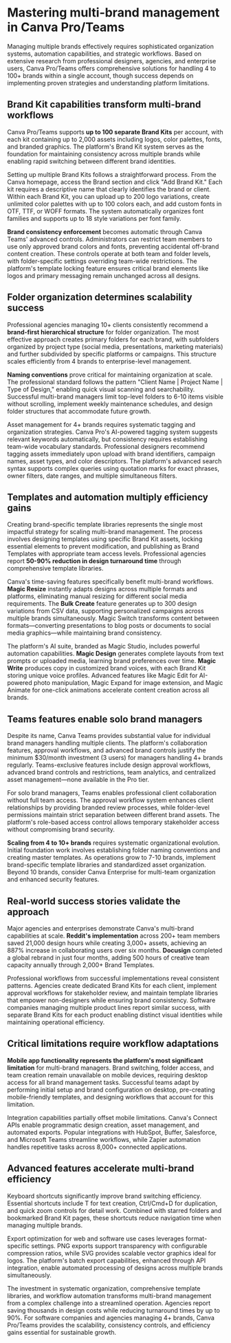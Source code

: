 # Mastering multi-brand management in Canva Pro/Teams

Managing multiple brands effectively requires sophisticated organization systems, automation capabilities, and strategic workflows. Based on extensive research from professional designers, agencies, and enterprise users, Canva Pro/Teams offers comprehensive solutions for handling 4 to 100+ brands within a single account, though success depends on implementing proven strategies and understanding platform limitations.

## Brand Kit capabilities transform multi-brand workflows

Canva Pro/Teams supports **up to 100 separate Brand Kits** per account, with each kit containing up to 2,000 assets including logos, color palettes, fonts, and branded graphics. The platform's Brand Kit system serves as the foundation for maintaining consistency across multiple brands while enabling rapid switching between different brand identities.

Setting up multiple Brand Kits follows a straightforward process. From the Canva homepage, access the Brand section and click "Add Brand Kit." Each kit requires a descriptive name that clearly identifies the brand or client. Within each Brand Kit, you can upload up to 200 logo variations, create unlimited color palettes with up to 100 colors each, and add custom fonts in OTF, TTF, or WOFF formats. The system automatically organizes font families and supports up to 18 style variations per font family.

**Brand consistency enforcement** becomes automatic through Canva Teams' advanced controls. Administrators can restrict team members to use only approved brand colors and fonts, preventing accidental off-brand content creation. These controls operate at both team and folder levels, with folder-specific settings overriding team-wide restrictions. The platform's template locking feature ensures critical brand elements like logos and primary messaging remain unchanged across all designs.

## Folder organization determines scalability success

Professional agencies managing 10+ clients consistently recommend a **brand-first hierarchical structure** for folder organization. The most effective approach creates primary folders for each brand, with subfolders organized by project type (social media, presentations, marketing materials) and further subdivided by specific platforms or campaigns. This structure scales efficiently from 4 brands to enterprise-level management.

**Naming conventions** prove critical for maintaining organization at scale. The professional standard follows the pattern "Client Name | Project Name | Type of Design," enabling quick visual scanning and searchability. Successful multi-brand managers limit top-level folders to 6-10 items visible without scrolling, implement weekly maintenance schedules, and design folder structures that accommodate future growth.

Asset management for 4+ brands requires systematic tagging and organization strategies. Canva Pro's AI-powered tagging system suggests relevant keywords automatically, but consistency requires establishing team-wide vocabulary standards. Professional designers recommend tagging assets immediately upon upload with brand identifiers, campaign names, asset types, and color descriptors. The platform's advanced search syntax supports complex queries using quotation marks for exact phrases, owner filters, date ranges, and multiple simultaneous filters.

## Templates and automation multiply efficiency gains

Creating brand-specific template libraries represents the single most impactful strategy for scaling multi-brand management. The process involves designing templates using specific Brand Kit assets, locking essential elements to prevent modification, and publishing as Brand Templates with appropriate team access levels. Professional agencies report **50-90% reduction in design turnaround time** through comprehensive template libraries.

Canva's time-saving features specifically benefit multi-brand workflows. **Magic Resize** instantly adapts designs across multiple formats and platforms, eliminating manual resizing for different social media requirements. The **Bulk Create** feature generates up to 300 design variations from CSV data, supporting personalized campaigns across multiple brands simultaneously. Magic Switch transforms content between formats—converting presentations to blog posts or documents to social media graphics—while maintaining brand consistency.

The platform's AI suite, branded as Magic Studio, includes powerful automation capabilities. **Magic Design** generates complete layouts from text prompts or uploaded media, learning brand preferences over time. **Magic Write** produces copy in customized brand voices, with each Brand Kit storing unique voice profiles. Advanced features like Magic Edit for AI-powered photo manipulation, Magic Expand for image extension, and Magic Animate for one-click animations accelerate content creation across all brands.

## Teams features enable solo brand managers

Despite its name, Canva Teams provides substantial value for individual brand managers handling multiple clients. The platform's collaboration features, approval workflows, and advanced brand controls justify the minimum $30/month investment (3 users) for managers handling 4+ brands regularly. Teams-exclusive features include design approval workflows, advanced brand controls and restrictions, team analytics, and centralized asset management—none available in the Pro tier.

For solo brand managers, Teams enables professional client collaboration without full team access. The approval workflow system enhances client relationships by providing branded review processes, while folder-level permissions maintain strict separation between different brand assets. The platform's role-based access control allows temporary stakeholder access without compromising brand security.

**Scaling from 4 to 10+ brands** requires systematic organizational evolution. Initial foundation work involves establishing folder naming conventions and creating master templates. As operations grow to 7-10 brands, implement brand-specific template libraries and standardized asset organization. Beyond 10 brands, consider Canva Enterprise for multi-team organization and enhanced security features.

## Real-world success stories validate the approach

Major agencies and enterprises demonstrate Canva's multi-brand capabilities at scale. **Reddit's implementation** across 200+ team members saved 21,000 design hours while creating 3,000+ assets, achieving an 887% increase in collaborating users over six months. **Docusign** completed a global rebrand in just four months, adding 500 hours of creative team capacity annually through 2,000+ Brand Templates.

Professional workflows from successful implementations reveal consistent patterns. Agencies create dedicated Brand Kits for each client, implement approval workflows for stakeholder review, and maintain template libraries that empower non-designers while ensuring brand consistency. Software companies managing multiple product lines report similar success, with separate Brand Kits for each product enabling distinct visual identities while maintaining operational efficiency.

## Critical limitations require workflow adaptations

**Mobile app functionality represents the platform's most significant limitation** for multi-brand managers. Brand switching, folder access, and team creation remain unavailable on mobile devices, requiring desktop access for all brand management tasks. Successful teams adapt by performing initial setup and brand configuration on desktop, pre-creating mobile-friendly templates, and designing workflows that account for this limitation.

Integration capabilities partially offset mobile limitations. Canva's Connect APIs enable programmatic design creation, asset management, and automated exports. Popular integrations with HubSpot, Buffer, Salesforce, and Microsoft Teams streamline workflows, while Zapier automation handles repetitive tasks across 8,000+ connected applications.

## Advanced features accelerate multi-brand efficiency

Keyboard shortcuts significantly improve brand switching efficiency. Essential shortcuts include T for text creation, Ctrl/Cmd+D for duplication, and quick zoom controls for detail work. Combined with starred folders and bookmarked Brand Kit pages, these shortcuts reduce navigation time when managing multiple brands.

Export optimization for web and software use cases leverages format-specific settings. PNG exports support transparency with configurable compression ratios, while SVG provides scalable vector graphics ideal for logos. The platform's batch export capabilities, enhanced through API integration, enable automated processing of designs across multiple brands simultaneously.

The investment in systematic organization, comprehensive template libraries, and workflow automation transforms multi-brand management from a complex challenge into a streamlined operation. Agencies report saving thousands in design costs while reducing turnaround times by up to 90%. For software companies and agencies managing 4+ brands, Canva Pro/Teams provides the scalability, consistency controls, and efficiency gains essential for sustainable growth.
